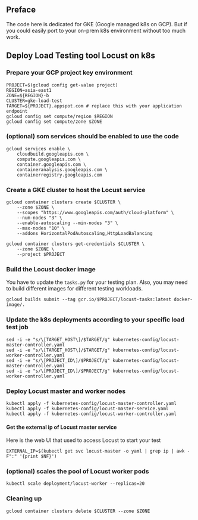 ## Preface

The code here is dedicated for GKE (Google managed k8s on GCP). But if you could easily port to your on-prem k8s environment without too much work.

## Deploy Load Testing tool Locust on k8s 

### Prepare your GCP project key environment

```
PROJECT=$(gcloud config get-value project)
REGION=asia-east1
ZONE=${REGION}-b
CLUSTER=gke-load-test
TARGET=${PROJECT}.appspot.com # replace this with your application endpoint
gcloud config set compute/region $REGION
gcloud config set compute/zone $ZONE
```

### (optional) som services should be enabled to use the code

```
gcloud services enable \
    cloudbuild.googleapis.com \
    compute.googleapis.com \
    container.googleapis.com \
    containeranalysis.googleapis.com \
    containerregistry.googleapis.com 
```

### Create a GKE cluster to host the Locust service

```
gcloud container clusters create $CLUSTER \
    --zone $ZONE \
    --scopes "https://www.googleapis.com/auth/cloud-platform" \
    --num-nodes "3" \
    --enable-autoscaling --min-nodes "3" \
    --max-nodes "10" \
    --addons HorizontalPodAutoscaling,HttpLoadBalancing

gcloud container clusters get-credentials $CLUSTER \
    --zone $ZONE \
    --project $PROJECT
```

### Build the Locust docker image

You have to update the `tasks.py` for your testing plan. Also, you may need to build different images for different testing workloads.

```
gcloud builds submit --tag gcr.io/$PROJECT/locust-tasks:latest docker-image/.
```

### Update the k8s deployments according to your specific load test job

```
sed -i -e "s/\[TARGET_HOST\]/$TARGET/g" kubernetes-config/locust-master-controller.yaml
sed -i -e "s/\[TARGET_HOST\]/$TARGET/g" kubernetes-config/locust-worker-controller.yaml
sed -i -e "s/\[PROJECT_ID\]/$PROJECT/g" kubernetes-config/locust-master-controller.yaml
sed -i -e "s/\[PROJECT_ID\]/$PROJECT/g" kubernetes-config/locust-worker-controller.yaml
```

### Deploy Locust master and worker nodes

```
kubectl apply -f kubernetes-config/locust-master-controller.yaml
kubectl apply -f kubernetes-config/locust-master-service.yaml
kubectl apply -f kubernetes-config/locust-worker-controller.yaml
```

#### Get the external ip of Locust master service

Here is the web UI that used to access Locust to start your test

```
EXTERNAL_IP=$(kubectl get svc locust-master -o yaml | grep ip | awk -F":" '{print $NF}')
```

### (optional) scales the pool of Locust worker pods

```
kubectl scale deployment/locust-worker --replicas=20
```

### Cleaning up

```
gcloud container clusters delete $CLUSTER --zone $ZONE
```
